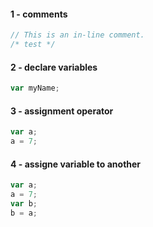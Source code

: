 
#### 1 - comments

```js
// This is an in-line comment.
/* test */
```

#### 2 - declare variables

```js
var myName;
```

#### 3 - assignment operator

```js
var a;
a = 7;
```

#### 4 - assigne variable to another

```js
var a;
a = 7;
var b;
b = a;
```

